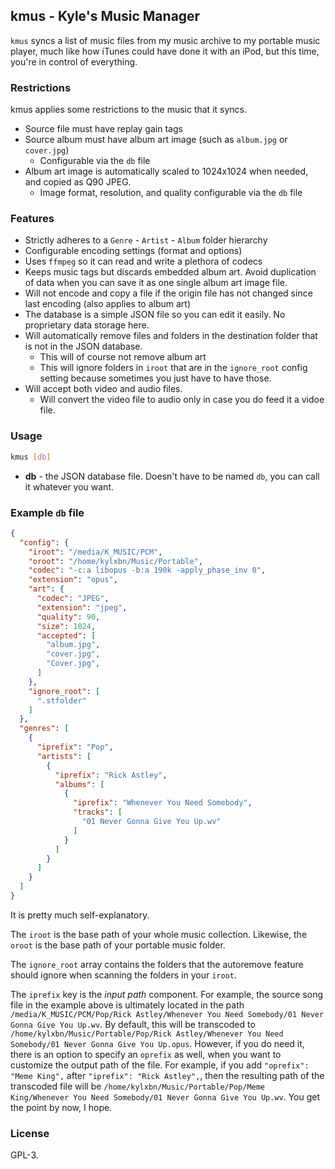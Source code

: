 ## kmus - Kyle's Music Manager

`kmus` syncs a list of music files from my music archive to my portable music player, much like how iTunes could have done it with an iPod, but this time, you're in control of everything.

### Restrictions

kmus applies some restrictions to the music that it syncs.

- Source file must have replay gain tags
- Source album must have album art image (such as `album.jpg` or `cover.jpg`)
    - Configurable via the `db` file
- Album art image is automatically scaled to 1024x1024 when needed, and copied as Q90 JPEG.
    - Image format, resolution, and quality configurable via the `db` file

### Features

- Strictly adheres to a `Genre` - `Artist` - `Album` folder hierarchy
- Configurable encoding settings (format and options)
- Uses `ffmpeg` so it can read and write a plethora of codecs
- Keeps music tags but discards embedded album art. Avoid duplication of data when you can save it as one single album art image file.
- Will not encode and copy a file if the origin file has not changed since last encoding (also applies to album art)
- The database is a simple JSON file so you can edit it easily. No proprietary data storage here.
- Will automatically remove files and folders in the destination folder that is not in the JSON database.
    - This will of course not remove album art
    - This will ignore folders in `iroot` that are in the `ignore_root` config setting because sometimes you just have to have those.
- Will accept both video and audio files.
    - Will convert the video file to audio only in case you do feed it a vidoe file.

### Usage

```bash
kmus [db]
```

* **db** - the JSON database file. Doesn't have to be named `db`, you can call it whatever you want.

### Example `db` file

```json
{
  "config": {
    "iroot": "/media/K_MUSIC/PCM",
    "oroot": "/home/kylxbn/Music/Portable",
    "codec": "-c:a libopus -b:a 190k -apply_phase_inv 0",
    "extension": "opus",
    "art": {
      "codec": "JPEG",
      "extension": "jpeg",
      "quality": 90,
      "size": 1024,
      "accepted": [
        "album.jpg",
        "cover.jpg",
        "Cover.jpg",
      ]
    },
    "ignore_root": [
      ".stfolder"
    ]
  },
  "genres": [
    {
      "iprefix": "Pop",
      "artists": [
        {
          "iprefix": "Rick Astley",
          "albums": [
            {
              "iprefix": "Whenever You Need Somebody",
              "tracks": [
                "01 Never Gonna Give You Up.wv"
              ]
            }
          ]
        }
      ]
    }
  ]
}
```

It is pretty much self-explanatory.

The `iroot` is the base path of your whole music collection. Likewise, the `oroot` is the base path of your portable music folder.

The `ignore_root` array contains the folders that the autoremove feature should ignore when scanning the folders in your `iroot`.

The `iprefix` key is the *input path* component. For example, the source song file in the example above is ultimately located in the path `/media/K_MUSIC/PCM/Pop/Rick Astley/Whenever You Need Somebody/01 Never Gonna Give You Up.wv`. By default, this will be transcoded to `/home/kylxbn/Music/Portable/Pop/Rick Astley/Whenever You Need Somebody/01 Never Gonna Give You Up.opus`. However, if you do need it, there is an option to specify an `oprefix` as well, when you want to customize the output path of the file. For example, if you add `"oprefix": "Meme King",` after `"iprefix": "Rick Astley",`, then the resulting path of the transcoded file will be `/home/kylxbn/Music/Portable/Pop/Meme King/Whenever You Need Somebody/01 Never Gonna Give You Up.wv`. You get the point by now, I hope.

### License

GPL-3.
